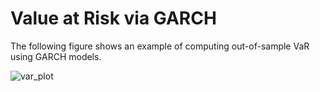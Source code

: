 # Value at Risk via GARCH

The following figure shows an example of computing out-of-sample VaR using GARCH models.

![var_plot](gph/var.png)
